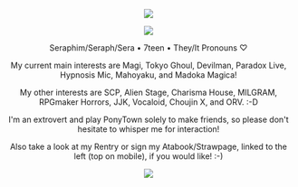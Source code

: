 <p align="center">
<img src="https://i.imgur.com/L4eaHlc.gif"/>
</p>
<p align="center">
<img src="https://64.media.tumblr.com/d7d52aec8f29ce296a4ad03079f58c50/c66445df1a34b26b-38/s400x600/13137ca44a1ca93418efb7d632ce3dba938cecab.pnj"/>
</p>
<p align="center">
Seraphim/Seraph/Sera • 7teen • They/It Pronouns ♡
</p>
<p align="center">
My current main interests are Magi, Tokyo Ghoul, Devilman, Paradox Live, Hypnosis Mic, Mahoyaku, and Madoka Magica!
</p>
<p align="center">
My other interests are SCP, Alien Stage, Charisma House, MILGRAM, RPGmaker Horrors, JJK, Vocaloid, Choujin X, and ORV. :-D
</p>
<p align="center">
I'm an extrovert and play PonyTown solely to make friends, so please don't hesitate to whisper me for interaction!
</p>
<p align="center">
Also take a look at my Rentry or sign my Atabook/Strawpage, linked to the left (top on mobile), if you would like! :-)
</p>
    <p align="center">
<img src="https://i.imgur.com/4WgJ82E.png"/>
</p>
